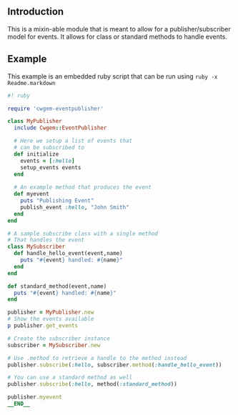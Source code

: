 ## Introduction ##

This is a mixin-able module that is meant to allow for a publisher/subscriber model for events. It allows for class or standard methods to handle events.

## Example ##

This example is an embedded ruby script that can be run using `ruby -x Readme.markdown`

```ruby
#! ruby

require 'cwgem-eventpublisher'

class MyPublisher
  include Cwgem::EventPublisher

  # Here we setup a list of events that
  # can be subscribed to
  def initialize
    events = [:hello]
    setup_events events
  end
  
  # An example method that produces the event
  def myevent
    puts "Publishing Event"
    publish_event :hello, "John Smith"
  end
end

# A sample subscribe class with a single method
# That handles the event
class MySubscriber
  def handle_hello_event(event,name)
    puts "#{event} handled: #{name}"
  end
end

def standard_method(event,name)
  puts "#{event} handled: #{name}"
end

publisher = MyPublisher.new
# Show the events available
p publisher.get_events

# Create the subscriber instance
subscriber = MySubscriber.new

# Use .method to retrieve a handle to the method instead
publisher.subscribe(:hello, subscriber.method(:handle_hello_event))

# You can use a standard method as well
publisher.subscribe(:hello, method(:standard_method))

publisher.myevent
__END__
```
